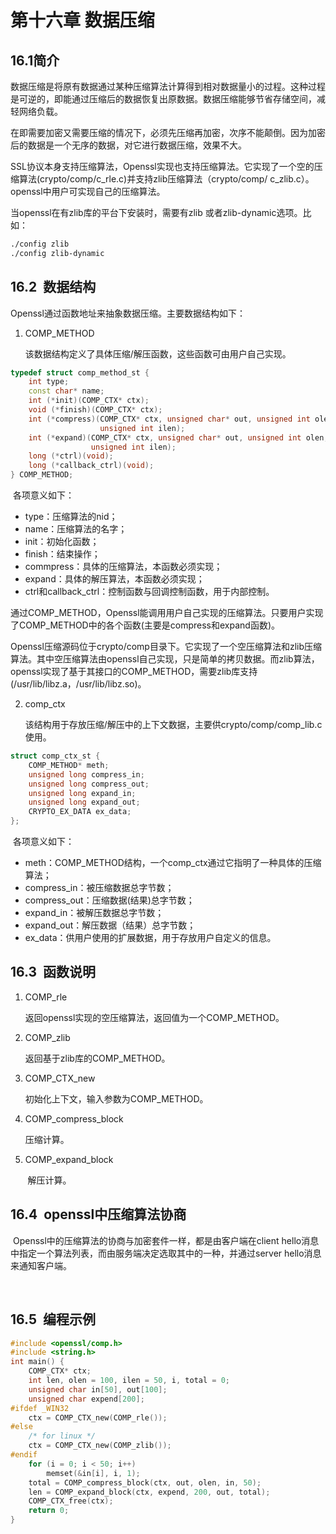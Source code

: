 # 第十六章 数据压缩

## 16.1简介

​	数据压缩是将原有数据通过某种压缩算法计算得到相对数据量小的过程。这种过程是可逆的，即能通过压缩后的数据恢复出原数据。数据压缩能够节省存储空间，减轻网络负载。

​	在即需要加密又需要压缩的情况下，必须先压缩再加密，次序不能颠倒。因为加密后的数据是一个无序的数据，对它进行数据压缩，效果不大。

​	SSL协议本身支持压缩算法，Openssl实现也支持压缩算法。它实现了一个空的压缩算法(crypto/comp/c_rle.c)并支持zlib压缩算法（crypto/comp/ c_zlib.c）。openssl中用户可实现自己的压缩算法。

当openssl在有zlib库的平台下安装时，需要有zlib 或者zlib-dynamic选项。比如：

```bash
./config zlib
./config zlib-dynamic
```

## 16.2  数据结构

Openssl通过函数地址来抽象数据压缩。主要数据结构如下：

1. COMP_METHOD

   该数据结构定义了具体压缩/解压函数，这些函数可由用户自己实现。

```cpp
typedef struct comp_method_st {
    int type;
    const char* name;
    int (*init)(COMP_CTX* ctx);
    void (*finish)(COMP_CTX* ctx);
    int (*compress)(COMP_CTX* ctx, unsigned char* out, unsigned int olen, unsigned char* in,
                    unsigned int ilen);
    int (*expand)(COMP_CTX* ctx, unsigned char* out, unsigned int olen, unsigned char* in,
                  unsigned int ilen);
    long (*ctrl)(void);
    long (*callback_ctrl)(void);
} COMP_METHOD;
```

​	各项意义如下：

* type：压缩算法的nid；
* name：压缩算法的名字；
* init：初始化函数；
* finish：结束操作；
* commpress：具体的压缩算法，本函数必须实现；
* expand：具体的解压算法，本函数必须实现；
* ctrl和callback_ctrl：控制函数与回调控制函数，用于内部控制。

​	通过COMP_METHOD，Openssl能调用用户自己实现的压缩算法。只要用户实现了COMP_METHOD中的各个函数(主要是compress和expand函数)。

​	Openssl压缩源码位于crypto/comp目录下。它实现了一个空压缩算法和zlib压缩算法。其中空压缩算法由openssl自己实现，只是简单的拷贝数据。而zlib算法，openssl实现了基于其接口的COMP_METHOD，需要zlib库支持(/usr/lib/libz.a，/usr/lib/libz.so)。

2. comp_ctx

   该结构用于存放压缩/解压中的上下文数据，主要供crypto/comp/comp_lib.c使用。

```cpp
struct comp_ctx_st {
    COMP_METHOD* meth;
    unsigned long compress_in;
    unsigned long compress_out;
    unsigned long expand_in;
    unsigned long expand_out;
    CRYPTO_EX_DATA ex_data;
};
```

​	各项意义如下：

* meth：COMP_METHOD结构，一个comp_ctx通过它指明了一种具体的压缩算法；
* compress_in：被压缩数据总字节数；
* compress_out：压缩数据(结果)总字节数；
* expand_in：被解压数据总字节数；
* expand_out：解压数据（结果）总字节数；
* ex_data：供用户使用的扩展数据，用于存放用户自定义的信息。

## 16.3  函数说明

1. COMP_rle

   返回openssl实现的空压缩算法，返回值为一个COMP_METHOD。

2. COMP_zlib

   返回基于zlib库的COMP_METHOD。

3. COMP_CTX_new

   初始化上下文，输入参数为COMP_METHOD。

4. COMP_compress_block

   压缩计算。

5. COMP_expand_block

       解压计算。

## 16.4  openssl中压缩算法协商

​	Openssl中的压缩算法的协商与加密套件一样，都是由客户端在client hello消息中指定一个算法列表，而由服务端决定选取其中的一种，并通过server hello消息来通知客户端。

 

## 16.5  编程示例

```cpp
#include <openssl/comp.h>
#include <string.h>
int main() {
    COMP_CTX* ctx;
    int len, olen = 100, ilen = 50, i, total = 0;
    unsigned char in[50], out[100];
    unsigned char expend[200];
#ifdef _WIN32
    ctx = COMP_CTX_new(COMP_rle());
#else
    /* for linux */
    ctx = COMP_CTX_new(COMP_zlib());
#endif
    for (i = 0; i < 50; i++)
        memset(&in[i], i, 1);
    total = COMP_compress_block(ctx, out, olen, in, 50);
    len = COMP_expand_block(ctx, expend, 200, out, total);
    COMP_CTX_free(ctx);
    return 0;
}
```

